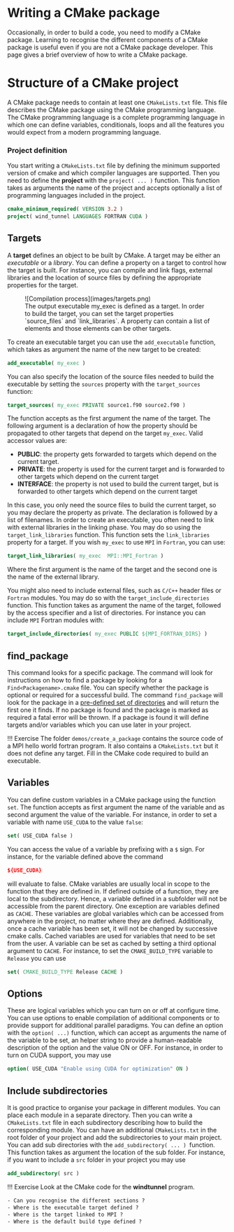 # Writing a CMake package

Occasionally, in order to build a code, you need to modify a CMake package.
Learning to recognise the different components of a CMake package is useful even if you are not a CMake package developer. This page gives a brief overview of how to write a CMake package.

# Structure of a CMake project

A CMake package needs to contain at least one `CMakeLists.txt` file.
This file describes the CMake package using the CMake programming language. The CMake programming language is a complete programming language in which one can define variables, conditionals, loops and all the features you would expect from a modern programming language.

### Project definition

You start writing a `CMakeLists.txt` file by defining the minimum supported version of cmake and which compiler languages are supported.
Then you need to define the **project** with the `project( ... )` function. This function takes as arguments the name of the project and accepts optionally a list of programming languages included in the project.

```cmake
cmake_minimum_required( VERSION 3.2 )
project( wind_tunnel LANGUAGES FORTRAN CUDA )
```

## Targets

A **target** defines an object to be built by CMake. A target may be either an *executable* or a *library*. You can define a property on a target to control how the target is built. For instance, you can compile and link flags, external libraries and the location of source files by defining the appropriate properties for the target.

<figure markdown>
![Compilation process](images/targets.png)
<figcaption> The output executable my_exec is defined as a target. In order to build the target, you can set the target properties `source_files` and `link_libraries`. A property can contain a list of elements and those elements can be other targets.</figcaption>
</figure>

To create an executable target you can use the `add_executable` function, which takes as argument the name of the new target to be created:
```cmake
add_executable( my_exec )
```
You can also specify the location of the source files needed to build the executable by setting the `sources` property with the `target_sources` function:

```cmake
target_sources( my_exec PRIVATE source1.f90 source2.f90 )
```

The function accepts as the first argument the name of the target. The following argument is a declaration of how the property should be propagated to other targets that depend on the target `my_exec`.
Valid accessor values are:

- **PUBLIC**: the property gets forwarded to targets which depend on the current target.
- **PRIVATE**: the property is used for the current target and is forwarded to other targets which depend on the current target
- **INTERFACE**: the property is not used to build the current target, but is forwarded to other targets which depend on the current target

In this case, you only need the source files to build the current target, so you may declare the property as private. The declaration is followed by a list of filenames.
In order to create an executable, you often need to link with external libraries in the linking phase. You may do so using the `target_link_libraries` function. This function sets the `link_libraries` property for a target. If you wish `my_exec` to use `MPI` in `Fortran`, you can use:

```cmake
target_link_libraries( my_exec  MPI::MPI_Fortran )
```

Where the first argument is the name of the target and the second one is the name of the external library.

You might also need to include external files, such as `C/C++` header files or `Fortran` modules. You may do so with the `target_include_directories` function. This function takes as argument the name of the target, followed by the access specifier and a list of directories. For instance you can include `MPI` Fortran modules with:

```cmake
target_include_directories( my_exec PUBLIC ${MPI_FORTRAN_DIRS} )
```


## find_package

This command looks for a specific package. The command will look for instructions on how to find a package by looking for a `Find<Packagename>.cmake` file.
You can specify whether the package is optional or required for a successful build. The command `find_package` will look for the package in a [pre-defined set of directories](https://cmake.org/cmake/help/latest/command/find_package.html?highlight=find_package#search-procedure) and will return the first one it finds. If no package is found and the package is marked as required a fatal error will be thrown.
If a package is found it will define targets and/or variables which you can use later in your project.

!!! Exercise
    The folder `demos/create_a_package` contains the source code of a MPI hello world fortran program. It also contains a `CMakeLists.txt` but it does not define any target. Fill in the CMake code required to build an executable.

## Variables

You can define custom variables in a CMake package using the function `set`. The function accepts as first argument the name of the variable and as second argument the value of the variable. 
For instance, in order to set a variable with name `USE_CUDA` to the value `false`:

```cmake
set( USE_CUDA false )
```

You can access the value of a variable by prefixing with a `$` sign. For instance, for the variable defined above the command

```cmake
${USE_CUDA}
```

will evaluate to false.
CMake variables are usually local in scope to the function that they are defined in.
If defined outside of a function, they are local to the subdirectory.
Hence, a variable defined in a subfolder will not be accessible from the parent directory. 
One exception are variables defined as `CACHE`. These variables are global variables which can be accessed from anywhere in the project, no matter where they are defined. Additionally, once a cache variable has been set, it will not be changed by successive cmake calls.
Cached variables are used for variables that need to be set from the user. A variable can be set as cached by setting a third optional argument to `CACHE`. 
For instance, to set the `CMAKE_BUILD_TYPE` variable to `Release` you can use

```cmake
set( CMAKE_BUILD_TYPE Release CACHE )
```

## Options

These are logical variables which you can turn on or off at configure time. You can use options to enable compilation of additional components or to provide support for additional parallel paradigms.
You can define an option with the `option( ...)` function, which can accept as arguments the name of the variable to be set, an helper string to provide a human-readable description of the option and the value ON or OFF.
For instance, in order to turn on CUDA support, you may use

```cmake
option( USE_CUDA "Enable using CUDA for optimization" ON )
```

## Include subdirectories

It is good practice to organise your package in different modules. You can place each module in a separate directory. Then you can write a `CMakeLists.txt` file in each subdirectory describing how to build the corresponding module.
You can have an additional `CMakeLists.txt` in the root folder of your project and add the subdirectories to your main project. You can add sub directories with the `add_subdirectory( ... ) `function. This function takes as argument the location of the sub folder. For instance, if you want to include a `src` folder in your project you may use 

```cmake
add_subdirectory( src )
```

!!! Exercise
    Look at the CMake code for the **windtunnel** program.

    - Can you recognise the different sections ?
    - Where is the executable target defined ?
    - Where is the target linked to MPI ?
    - Where is the default build type defined ?
